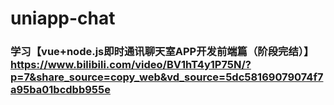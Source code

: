 # uniapp-chat
### 学习【vue+node.js即时通讯聊天室APP开发前端篇（阶段完结）】 https://www.bilibili.com/video/BV1hT4y1P75N/?p=7&share_source=copy_web&vd_source=5dc58169079074f7a95ba01bcdbb955e
